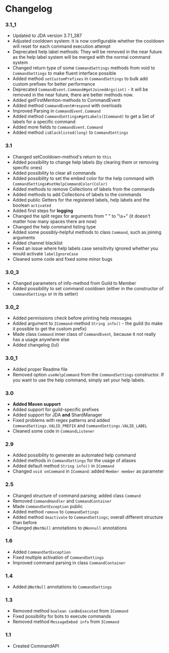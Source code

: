 # Changelog

### 3.1_1
- Updated to JDA version 3.7.1_387
- Adjusted cooldown system: it is now configurable whether the cooldown will reset for each command execution attempt
- Deprecated help label methods: They will be removed in the near future as the help label system will be merged with the normal command system
- Changed return type of some `CommandSettings` methods from void to `CommandSettings` to make fluent interface possible
- Added method `setCustomPrefixes` in `CommandSettings` to bulk add custom prefixes for better performance
- Deprecated `CommandEvent.Command#getJoinedArgs(int)` - it will be removed in the near future, there are better methods now.
- Added getFirstMention-methods to CommandEvent
- Added method `CommandEvent#respond` with overloads
- Improved Parsing in `CommandEvent.Command`
- Added method `CommandSettings#getLabels(ICommand)` to get a Set of labels for a specific command
- Added more fields to `CommandEvent.Command`
- Added method `isBlacklisted(long)` to `CommandSettings`

### 3.1
- Changed setCooldown-method's return to `this`
- Added possibility to change help labels (by clearing them or removing specific ones)
- Added possibility to clear all commands
- Added possibility to set the embed color for the help command with `CommandSettings#setHelpCommandColor(Color)`
- Added methods to remove Collections of labels from the commands
- Added methods to add Collections of labels to the commands
- Added public Getters for the registered labels, help labels and the boolean `activated`
- Added first steps for **logging**
- Changed the split regex for arguments from " " to "\\s+" (it doesn't matter how many spaces there are now)
- Changed the help command listing type
- Added some possibly-helpful  methods to class `Command`, such as joining arguments
- Added channel blacklist
- Fixed an issue where help labels case sensitivity ignored whether you would activate `labelIgnoreCase`
- Cleaned some code and fixed some minor bugs

### 3.0_3
- Changed parameters of info-method from Guild to Member
- Added possibility to set command cooldown (either in the constructor of `CommandSettings` or in its setter)

### 3.0_2
- Added permissions check before printing help messages
- Added argument to `ICommand`-method `String info()` - the guild (to make it possible to get the custom prefix)
- Made class `Command` inner class of `CommandEvent`, because it not really has a usage anywhere else
- Added changelog (lul)

### 3.0_1
- Added proper Readme file
- Removed option `useHelpCommand` from the `CommandSettings` constructor. If you want to use the help command, simply set your help labels.

### 3.0
- **Added Maven support**
- Added support for guild-specific prefixes
- Added support for JDA **and** ShardManager
- Fixed problems with regex patterns and added `CommandSettings.VALID_PREFIX` and `CommandSettings.VALID_LABEL`
- Cleaned some code in `CommandListener`

### 2.9
- Added possibility to generate an automated help command
- Added methods in `CommandSettings` for the usage of aliases
- Added default method `String info()` in `ICommand`
- Changed `void onCommand` in `ICommand`: added `Member member` as parameter

### 2.5
- Changed structure of command parsing; added class `Command`
- Removed `CommandHandler` and `CommandContainer`
- Made `CommandSetException` public
- Added method `remove` to `CommandSettings`
- Added method `deactivate` to `CommandSettings`; overall different structure than before
- Changed `@NotNull` annotations to `@Nonnull` annotations

### 1.6
- Added `CommandSetException`
- Fixed multiple activation of `CommandSettings`
- Improved command parsing in class `CommandContainer`

### 1.4
- Added `@NotNull` annotations to `CommandSettings`

### 1.3
- Removed method `boolean canBeExecuted` from `ICommand`
- Fixed possibility for bots to execute commands
- Removed method `MessageEmbed info` from `ICommand`

### 1.1
- Created CommandAPI